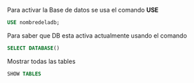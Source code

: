 
Para activar la Base de datos se usa el comando **USE**

```sql
USE nombredeladb;
```


 Para saber que DB esta activa actualmente usando el comando

```sql
SELECT DATABASE()
```

Mostrar todas las tables

```sql
SHOW TABLES
```

